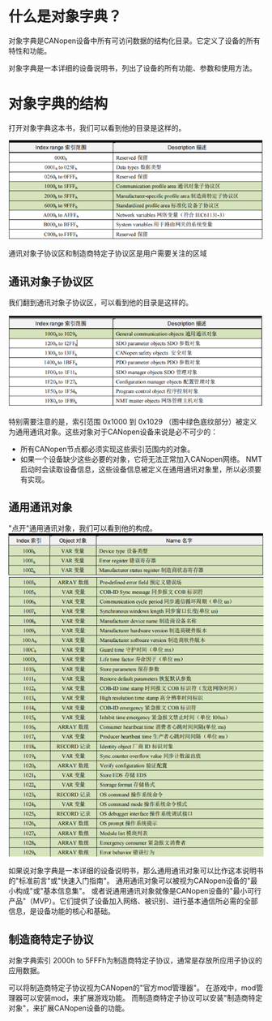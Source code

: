 # 什么是对象字典？
对象字典是CANopen设备中所有可访问数据的结构化目录。它定义了设备的所有特性和功能。

对象字典是一本详细的设备说明书，列出了设备的所有功能、参数和使用方法。

# 对象字典的结构

打开对象字典这本书，我们可以看到他的目录是这样的。

![](../attachments/Pasted%20image%2020241011160622.png)

通讯对象子协议区和制造商特定子协议区是用户需要关注的区域

## 通讯对象子协议区

我们翻到通讯对象子协议区，可以看到他的目录是这样的。

![](../attachments/Pasted%20image%2020241011161447.png)

特别需要注意的是，索引范围 0x1000 到 0x1029 （图中绿色底纹部分）被定义为通用通讯对象。这些对象对于CANopen设备来说是必不可少的：
- 所有CANopen节点都必须实现这些索引范围内的对象。
- 如果一个设备缺少这些必要的对象，它将无法正常加入CANopen网络。
NMT启动时会读取设备信息，这些设备信息被定义在通用通讯对象里，所以必须要有实现。

## 通用通讯对象

"点开"通用通讯对象，我们可以看到他的构成。
![](../attachments/Pasted%20image%2020241011163910.png)
![](../attachments/Pasted%20image%2020241011163943.png)

如果说对象字典是一本详细的设备说明书，那么通用通讯对象可以比作这本说明书的"标准前言"或"快速入门指南"。
通用通讯对象可以被视为CANopen设备的"最小构成"或"基本信息集"。
或者说通用通讯对象就像是CANopen设备的"最小可行产品"（MVP）。它们提供了设备加入网络、被识别、进行基本通信所必需的全部信息，是设备功能的核心和基础。

## 制造商特定子协议

对象字典索引 2000h to 5FFFh为制造商特定子协议，通常是存放所应用子协议的应用数据。

可以将制造商特定子协议视为CANopen的"官方mod管理器"。
在游戏中，mod管理器可以安装mod，来扩展游戏功能。
而制造商特定子协议可以安装"制造商特定对象"，来扩展CANopen设备的功能。